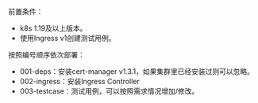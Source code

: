 前置条件：
- k8s 1.19及以上版本。
- 使用Ingress v1创建测试用例。

按照编号顺序依次部署：
- 001-deps：安装cert-manager v1.3.1，如果集群里已经安装过则可以忽略。
- 002-ingress：安装Ingress Controller
- 003-testcase：测试用例，可以按照需求情况增加/修改。
